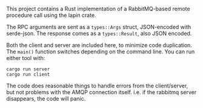 This project contains a Rust implementation of a RabbitMQ-based remote procedure
call using the lapin crate.

The RPC arguments are sent as a `types::Args` struct, JSON-encoded with serde-json.
The response comes as a `types::Result`, also JSON encoded.

Both the client and server are included here, to minimize code duplication. The
`main()` function switches depending on the command line. You can run either tool
with:
```
cargo run server
cargo run client
```

The code does reasonable things to handle errors from the client/server, but not
problems with the AMQP connection itself. i.e. if the rabbitmq server disappears, the
code will panic.
